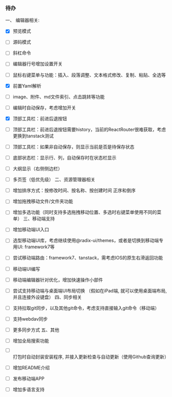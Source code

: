 ### 待办
一、 编辑器相关:
- [x] 预览模式
- [ ] 源码模式
- [ ] 斜杠命令
- [ ] 编辑器行号增加设置开关
- [ ] 鼠标右键菜单与功能：插入、段落调整、文本格式修改、复制、粘贴、全选等
- [x] 前置Yaml解析
- [ ] image、附件、md文件索引、点击跳转等功能
- [ ] 编辑时自动保存，考虑增加开关
- [x] 顶部工具栏：前进后退按钮
- [ ] 顶部工具栏：前进后退按钮需要history，当前的ReactRouter很难获取，考虑更换到tanstack测试
- [ ] 顶部工具栏：如果非自动保存，则显示当前是否是待保存状态
- [ ] 底部状态栏：显示行、列，自动保存时在状态栏显示
- [ ] 大纲显示（右侧侧边栏）
- [ ] 多页签（低优先级）
二、资源管理器相关
- [ ] 增加排序方式：按修改时间、按名称、按创建时间 正序和倒序
- [ ] 增加拖拽移动文件/文件夹功能
- [ ] 增加多选功能（同时支持多选拖拽移动位置、多选时右键菜单使用不同的菜单）
三、移动端支持
- [ ] 增加移动端UI入口
- [ ] 选型移动端UI库，考虑继续使用@radix-ui/themes，或者是切换到移动端专用UI: framework7等
- [ ] 尝试移动端路由：framework7、tanstack，需考虑IOS的原生右滑返回功能
- [ ] 移动端UI编写
- [ ] 移动端编辑器针对优化，增加快速操作小部件
- [ ] 尝试支持移动端与桌面端UI布局切换 （假如在iPad端, 就可以使用桌面端布局, 并且连接外设键盘）
四、同步相关
- [ ] 支持拉取git同步，以及其他git命令，考虑支持直接输入git命令（移动端）
- [ ] 支持webdav同步
- [ ] 更多同步方式
五、其他
- [ ] 增加全局搜索功能
- [ ] 打包时自动封装安装程序, 并接入更新检查与自动更新（使用Github查询更新）
- [ ] 增加README介绍
- [ ] 发布移动端APP
- [ ] 增加多语言支持



